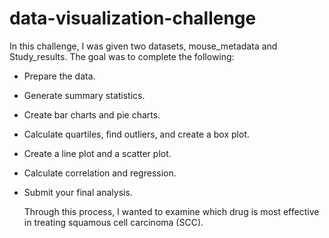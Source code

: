 # data-visualization-challenge

In this challenge, I was given two datasets, mouse_metadata and Study_results. The goal was to complete the following:
- Prepare the data.
- Generate summary statistics.
- Create bar charts and pie charts.
- Calculate quartiles, find outliers, and create a box plot.
- Create a line plot and a scatter plot.
- Calculate correlation and regression.
- Submit your final analysis.

  Through this process, I wanted to examine which drug is most effective in treating squamous cell carcinoma (SCC). 
